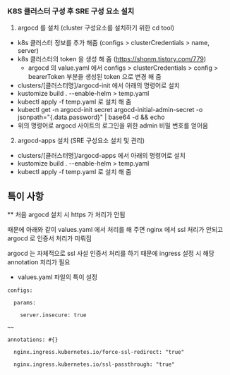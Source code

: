 ### K8S 클러스터 구성 후 SRE 구성 요소 설치

1. argocd 를 설치 (cluster 구성요소를 설치하기 위한 cd tool)
* k8s 클러스터 정보를 추가 해줌 (configs > clusterCredentials > name, server)
* k8s 클러스터의 token 을 생성 해 줌 (https://shonm.tistory.com/779)
  - argocd 의 value.yaml 에서 configs > clusterCredentials > config > bearerToken 부분을 생성된 token 으로 변경 해 줌
* clusters/[클러스터명]/argocd-init 에서 아래의 명령어로 설치
* kustomize build . --enable-helm > temp.yaml
* kubectl apply -f temp.yaml 로 설치 해 줌
* kubectl get -n argocd-init secret argocd-initial-admin-secret -o jsonpath="{.data.password}" | base64 -d && echo
* 위의 명령어로 argocd 사이트의 로그인을 위한 admin 비밀 번호를 얻어옴

2. argocd-apps 설치 (SRE 구성요소 설치 및 관리)
* clusters/[클러스터명]/argocd-apps 에서 아래의 명령어로 설치
* kustomize build . --enable-helm > temp.yaml
* kubectl apply -f temp.yaml 로 설치 해 줌

## 특이 사항
** 처음 argocd 설치 시 https 가 처리가 안됨

때문에 아래와 같이 values.yaml 에서 처리를 해 주면 nginx 에서 ssl 처리가 안되고  argocd 로 인증서 처리가 미뤄짐

argocd 는 자체적으로 ssl 사설 인증서 처리를 하기 때문에 ingress 설정 시 해당 annotation 처리가 필요

* values.yaml 파일의 특이 설정

```
configs:

  params:
  
	server.insecure: true
    
~~

annotations: #{}

  nginx.ingress.kubernetes.io/force-ssl-redirect: "true"
  
  nginx.ingress.kubernetes.io/ssl-passthrough: "true"
  
```	